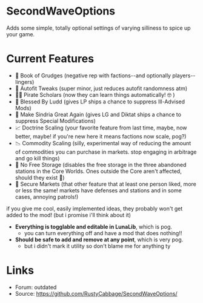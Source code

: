 # SecondWaveOptions
Adds some simple, totally optional settings of varying silliness to spice up your game.

# Current Features
- 🧾 Book of Grudges (negative rep with factions--and optionally players--lingers)
- 🔫 Autofit Tweaks (super minor, just reduces autofit randomness atm)
- 🏴‍☠️ Pirate Scholars (now they can learn things automatically! 🤓 )
- 📗 Blessed By Ludd (gives LP ships a chance to suppress Ill-Advised Mods)
- 👑 Make Sindria Great Again (gives LG and Diktat ships a chance to suppress Special Modifications)
- 📈 Doctrine Scaling (your favorite feature from last time, maybe, now better, maybe! if you're new here it means factions now scale, pog?)
- 📉 Commodity Scaling (silly, experimental way of reducing the amount of commodities you can purchase in markets. stop engaging in arbitrage and go kill things)
- 📵 No Free Storage (disables the free storage in the three abandoned stations in the Core Worlds. Ones outside the Core aren't affected, should they exist 👀)
- 🔐 Secure Markets (that other feature that at least one person liked, more or less the same! markets have defenses and stations and in some cases, annoying patrols!)

if you give me cool, easily implemented ideas, they probably won't get added to the mod! (but i promise i'll think about it)

- **Everything is togglable and editable in LunaLib**, which is pog.
   - you can turn everything off and have a mod that does nothing!!
- **Should be safe to add and remove at any point**, which is very pog.
   - but i didn't mark it utility so don't blame me for anything ty

# Links
- Forum: outdated 
- Source: <https://github.com/RustyCabbage/SecondWaveOptions/>